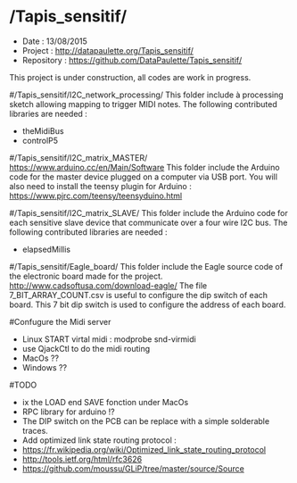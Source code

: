 # /Tapis_sensitif/
 - Date : 13/08/2015
 - Project : http://datapaulette.org/Tapis_sensitif/
 - Repository : https://github.com/DataPaulette/Tapis_sensitif/
 
This project is under construction, all codes are work in progress. 

#/Tapis_sensitif/I2C_network_processing/
This folder include à processing sketch allowing mapping to trigger MIDI notes.
The following contributed libraries are needed :
 - theMidiBus
 - controlP5

#/Tapis_sensitif/I2C_matrix_MASTER/
https://www.arduino.cc/en/Main/Software
This folder include the Arduino code for the master device plugged on a computer via USB port.
You will also need to install the teensy plugin for Arduino :
https://www.pjrc.com/teensy/teensyduino.html

#/Tapis_sensitif/I2C_matrix_SLAVE/
This folder include the Arduino code for each sensitive slave device that communicate over a four wire I2C bus.
The following contributed libraries are needed :
 - elapsedMillis

#/Tapis_sensitif/Eagle_board/
This folder include the Eagle source code of the electronic board made for the project.
http://www.cadsoftusa.com/download-eagle/
The file 7_BIT_ARRAY_COUNT.csv is useful to configure the dip switch of each board.
This 7 bit dip switch is used to configure the address of each board.

#Confugure the Midi server
 - Linux START virtal midi : modprobe snd-virmidi 
  - use QjackCtl to do the midi routing
 - MacOs ??
 - Windows ??

#TODO
 - ix the LOAD end SAVE fonction under MacOs
 - RPC library for arduino !?
 - The DIP switch on the PCB can be replace with a simple solderable traces.
 - Add optimized link state routing protocol :
  - https://fr.wikipedia.org/wiki/Optimized_link_state_routing_protocol
  - http://tools.ietf.org/html/rfc3626
  - https://github.com/moussu/GLiP/tree/master/source/Source

